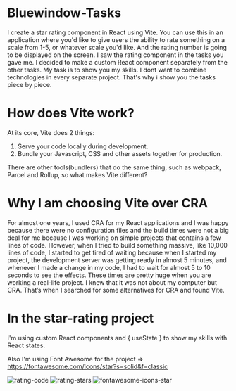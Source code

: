 # Bluewindow-Tasks

I create a star rating component in React using Vite. You can use this in an application where you'd like to give users the ability to rate something on a scale from 1-5, or whatever scale you'd like. And the rating number is going to be displayed on the screen. I saw the rating component in the tasks you gave me. I decided to make a custom React component separately from the other tasks. My task is to show you my skills. I dont want to combine technologies in every separate project. That's why i show you the tasks piece by piece. 

# How does Vite work?
At its core, Vite does 2 things:

1. Serve your code locally during development.
2. Bundle your Javascript, CSS and other assets together for production.

There are other tools(bundlers) that do the same thing, such as webpack, Parcel and Rollup, so what makes Vite different?

# Why I am choosing Vite over CRA

For almost one years, I used CRA for my React applications and I was happy because there were no configuration files and the build times were not a big deal for me because I was working on simple projects that contains а few lines of code. However, when I tried to build something massive, like 10,000 lines of code, I started to get tired of waiting because when I started my project, the development server was getting ready in almost 5 minutes, and whenever I made a change in my code, I had to wait for almost 5 to 10 seconds to see the effects. These times are pretty huge when you are working a real-life project. I knew that it was not about my computer but CRA. That’s when I searched for some alternatives for CRA and found Vite.

# In the star-rating project 
I'm using custom React components and { useState } to show my skills with React states. 

Also I'm using Font Awesome for the project => https://fontawesome.com/icons/star?s=solid&f=classic


![rating-code](https://user-images.githubusercontent.com/117073615/225870034-36c16936-b512-49b1-82ee-9572efd8d58a.png)
![rating-stars](https://user-images.githubusercontent.com/117073615/225870053-11eb1430-28f0-4f06-ba31-849e0ee0fd8e.png)
![fontawesome-icons-star](https://user-images.githubusercontent.com/117073615/225870067-d6a5c979-0137-40e5-ac63-dd45cbfbd4e5.png)
